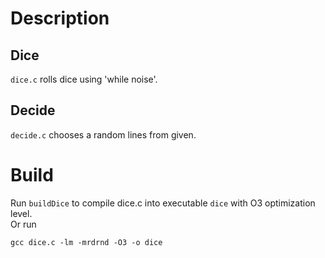 # Description
## Dice
`dice.c` rolls dice using 'while noise'.
## Decide
`decide.c` chooses a random lines from given.
# Build
Run `buildDice` to compile dice.c into executable `dice` with O3 optimization level.\
Or run
```
gcc dice.c -lm -mrdrnd -O3 -o dice
```
